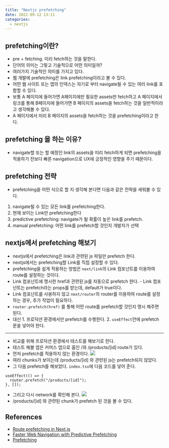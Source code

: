 ```yaml
---
title: "Nextjs prefetching"
date: 2022-09-12 13:11
categories:
  - nextjs
---
```


## prefetching이란?

- pre + fetching. 미리 fetch하는 것을 말한다.
- 단어의 의미는 그렇고 기술적으로 어떤 의미일까?
- 여러가지 기술적인 의미를 가지고 있다.
- 웹 개발에 prefetching은 link prefetching이라고 볼 수 있다.
- 어떤 웹 사이트 또는 앱의 인덱스는 자기로 부터 navigate될 수 있는 여러 link를 포함할 수 있다.
- 보통 A 페이지에 들어가면 A페이지에만 필요한 assets만 fetch하고 A 페이지에서 링크를 통해 B페이지에 들어가면 B 페이지의 assets을 fetch하는 것을 일반적이라고 생각해볼 수 있다.
- A 페이지에서 미리 B 페이지의 assets을 fetch하는 것을 prefetching이라고 한다.

## prefetching 을 하는 이유?

- navigate할 또는 할 예정인 link의 assets을 미리 fetch하게 되면 prefetching을 적용하기 전보다 빠른 navigation으로 UX에 긍정적인 영향을 주기 때문이다.

## prefetching 전략

- prefetching을 어떤 식으로 할 지 생각해 본다면 다음과 같은 전략을 세워볼 수 있다.

1. navigate될 수 있는 모든 link를 prefetching한다.
2. 현재 보이는 Link만 prefetching한다
3. predictive prefetching: navigate가 될 확률이 높은 link를 prefetch.
4. manual prefetching: 어떤 link를 prefetch할 것인지 개발자가 선택

## nextjs에서 prefetching 해보기

- nextjs에서 prefetching은 link과 관련된 js 파일만 prefetch 한다.
- nextjs에서는 prefetching할 Link를 직접 설정할 수 있다.
- prefetching을 쉽게 적용하는 방법은 `next/link`의 Link 컴포넌트를 이용하여 route를 설정하는 것이다.
- Link 컴포넌트에 명시한 href과 관련된 js를 자동으로 prefetch 한다. - Link 컴포넌트는 prefetch라는 props를 받는데, default가 true이다.
- Link 컴포넌트를 사용하지 않고 `next/router`의 router를 이용하여 route를 설정하는 경우, 추가 작업이 필요하다.
- `router.prefetch(href)` 를 통해 어떤 route를 prefetch할 것인지 명시 해주면 된다.
- 대신 1. 프로덕션 환경에서만 prefetch를 수행한다. 2. `useEffect`안에 prefetch 문을 넣어야 한다.

---

- 비교를 위해 프로덕션 환경에서 테스트를 해보기로 한다.
- 테스트 해볼 앱은 커머스 앱으로 홈인 /와 /products/[id] route가 있다.
- 먼저 prefetch를 적용하지 않는 환경이다.
  ![](https://a.storyblok.com/f/171155/2926x1386/ec7bd235fb/screen-shot-2022-09-12-at-11-59-13-pm.png)
- 여러 chunks가 보이는데 /products/[id] 와 관련된 js는 prefetch되지 않았다.
- 그 다음 prefetch를 해보았다. `index.tsx`에 다음 코드를 넣어 준다.

```tsx
useEffect(() => {
  router.prefetch("/products/[id]");
}, []);
```

- 그리고 다시 network를 확인해 본다.
  ![](https://a.storyblok.com/f/171155/3640x1570/21220cd049/screen-shot-2022-09-13-at-12-02-55-am.png)
- /products/[id] 와 관련된 chunk가 prefetch 된 것을 볼 수 있다.

## References

- [Route prefetching in Next.js](https://web.dev/route-prefetching-in-nextjs/)
- [Faster Web Navigation with Predictive Prefetching](https://www.youtube.com/watch?v=0jB4YWgAxUo&list=PLndr4jfFMrRQMcTU-Wz6d15V4K_AmVOaO&index=42&t=344s)
- [Prefetching](https://en.wikipedia.org/wiki/Prefetching)
